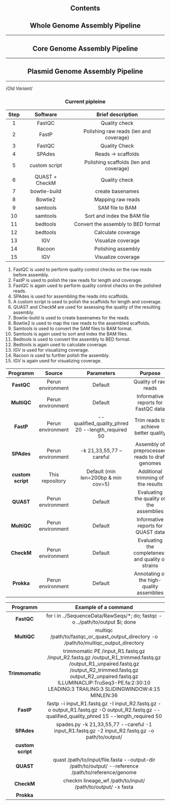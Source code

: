 <h2 align="center" id="Contents">Contents</h2>


<h2 align="center" id="Whole Genome Assembly Pipeline">Whole Genome Assembly Pipeline</h2>


---

<h2 align="center" id="Core Genome Assembly Pipeline">Core Genome Assembly Pipeline</h2>

---

<h2 align="center" id="Plasmid Genome Assembly Pipeline">Plasmid Genome Assembly Pipeline</h2>

---


/*Old Variant*/


<h3 align="center">Current pipleine</h3>
  
|Step|Software|Brief description|
|:--:|:--:|:--:|
| 1 | FastQC | Quality check |
| 2 | FastP | Polishing raw reads (len and coverage) |
| 3 | FastQC | Quality Check |
| 4 | SPAdes | Reads -> scaffolds |
| 5 | custom script | Polishing scaffolds (len and coverage) |
| 6 | QUAST + CheckM | Quality check |
| 7 | bowtie-build | create basenames |
| 8 | Bowtie2 | Mapping raw reads |
| 9 | samtools | SAM file to BAM |
| 10 | samtools | Sort and index the BAM file |
| 11 | bedtools | Convert the assembly to BED format |
| 12 | bedtools | Calculate coverage |
| 13 | IGV | Visualize coverage |
| 14 | Racoon | Polishing assembly |
| 15 | IGV | Visualize coverage |

1. FastQC is used to perform quality control checks on the raw reads before assembly.
1. FastP is used to polish the raw reads for length and coverage.
1. FastQC is again used to perform quality control checks on the polished reads.
1. SPAdes is used for assembling the reads into scaffolds.
1. A custom script is used to polish the scaffolds for length and coverage.
1. QUAST and CheckM are used for assessing the quality of the resulting assembly.
1. Bowtie-build is used to create basenames for the reads.
1. Bowtie2 is used to map the raw reads to the assembled scaffolds.
1. Samtools is used to convert the SAM files to BAM format.
1. Samtools is again used to sort and index the BAM files.
1. Bedtools is used to convert the assembly to BED format.
1. Bedtools is again used to calculate coverage.
1. IGV is used for visualizing coverage.
1. Racoon is used to further polish the assembly.
1. IGV is again used for visualizing coverage.

|Programm|Source|Parameters|Purpose|
|:------:|:----:|:--------:|:-----:|
|**FastQC**|Perun environment|Default|Quality of raw reads|
|**MultiQC**|Perun environment|Default|Informative reports for FastQC data|
|**FastP**|Perun environment|--qualified_quality_phred 20 --length_required 50 |Trim reads to achieve better quality|
|**SPAdes**|Perun environment|-k 21,33,55,77 –careful|Assembly of preprocessed reads to draft genomes|
|**custom script**|This repository|Default (min len=200bp & min cov=5)|Additional trimming of the results|
|**QUAST**|Perun environment|Default|Evaluating the quality of the assemblies|
|**MultiQC**|Perun environment|Default|Informative reports for QUAST data|
|**CheckM**|Perun environment|Default|Evaluating the completeness and quality of strains|
|**Prokka**|Perun environment|Default|Annotating of the high-quality assemblies|

|Programm|Example of a command|
|:------:|:--------:|
|**FastQC**|for i in ../SequenceData/RawSeqs/*; do; fastqc -o ../path/to/output $i; done|
|**MultiQC**|multiqc /path/to/fastqc_or_quast_output_directory -o /path/to/multiqc_output_directory|
| **Trimmomatic** | trimmomatic PE /input_R1.fastq.gz /input_R2.fastq.gz /output_R1_trimmed.fastq.gz /output_R1_unpaired.fastq.gz /output_R2_trimmed.fastq.gz output_R2_unpaired.fastq.gz ILLUMINACLIP:TruSeq3-PE.fa:2:30:10 LEADING:3 TRAILING:3 SLIDINGWINDOW:4:15 MINLEN:36 |
|**FastP**|fastp -i input_R1.fastq.gz -I input_R2.fastq.gz -o output_R1.fastq.gz -O output_R2.fastq.gz --qualified_quality_phred 15 --length_required 50|
|**SPAdes**|spades.py -k 21,33,55,77 --careful -1 input_R1.fastq.gz -2 input_R2.fastq.gz -o path/to/output/ |
|**custom script**||
|**QUAST**| quast /path/to/input/file.fasta --output-dir /path/to/output/ --reference /path/to/reference/genome |
|**CheckM**| checkm lineage_wf /path/to/input/ /path/to/output/ -x fasta |
|**Prokka**||
